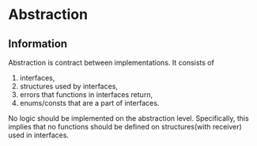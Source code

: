 # Abstraction

## Information

Abstraction is contract between implementations. It consists of

1. interfaces,
1. structures used by interfaces, 
1. errors that functions in interfaces return,
1. enums/consts that are a part of interfaces.

No logic should be implemented on the abstraction level. Specifically, this implies that no functions should be defined on structures(with receiver) used in interfaces.